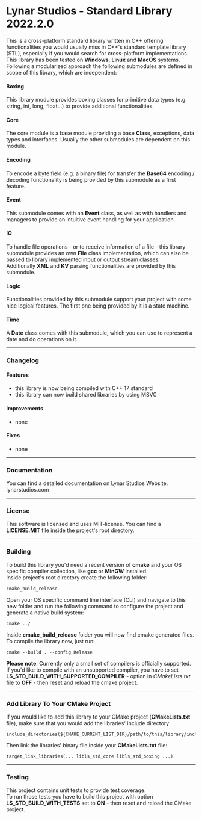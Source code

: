 # Lynar Studios - Standard Library 2022.2.0 #

This is a cross-platform standard library written in C++ offering functionalities you would usually miss in C++'s standard template library (STL), especially if you would search for cross-platform implementations.  
This library has been tested on __Windows__, __Linux__ and __MacOS__ systems.
Following a modularized approach the following submodules are defined in scope of this library, which are independent:
 
#### Boxing ####

This library module provides boxing classes for primitive data types (e.g. string, int, long, float...) to provide additional functionalities.

#### Core ####

The core module is a base module providing a base __Class__, exceptions, data types and interfaces. Usually the other submodules are dependent on this module. 

#### Encoding ####

To encode a byte field (e.g. a binary file) for transfer the __Base64__ encoding / decoding functionality is being provided by this submodule as a first feature.

#### Event ####

This submodule comes with an __Event__ class, as well as with handlers and managers to provide an intuitive event handling for your application.

#### IO ####

To handle file operations - or to receive information of a file - this library submodule provides an own __File__ class implementation, which can also be passed to library implemented input or output stream classes.  
Additionally __XML__ and __KV__ parsing functionalities are provided by this submodule.

#### Logic ####

Functionalities provided by this submodule support your project with some nice logical features. The first one being provided by it is a state machine.

#### Time ####

A __Date__ class comes with this submodule, which you can use to represent a date and do operations on it. 

---
### Changelog ###

#### Features ####

- this library is now being compiled with C++ 17 standard
- this library can now build shared libraries by using MSVC

#### Improvements ####

- none

#### Fixes ####

- none

---
### Documentation ###

You can find a detailed documentation on Lynar Studios Website: lynarstudios.com

---
### License ###

This software is licensed and uses MIT-license. You can find a __LICENSE.MIT__ file inside the project's root directory.

---
### Building ###

To build this library you'd need a recent version of __cmake__ and your OS specific compiler collection, like __gcc__ or __MinGW__ installed.  
Inside project's root directory create the following folder:

```
cmake_build_release
```

Open your OS specific command line interface (CLI) and navigate to this new folder and run the following command to configure the project and generate a native build system:  

```
cmake ../
```

Inside __cmake_build_release__ folder you will now find cmake generated files. To compile the library now, just run:   

```
cmake --build . --config Release
```

__Please note__: Currently only a small set of compilers is officially supported. If you'd like to compile with an unsupported compiler, you have to set __LS_STD_BUILD_WITH_SUPPORTED_COMPILER__ - option in _CMakeLists.txt_ file to __OFF__ - then reset and reload the cmake project.

---
### Add Library To Your CMake Project ###

If you would like to add this library to your CMake project (__CMakeLists.txt__ file), make sure that you would add the libraries' include directory:

```
include_directories(${CMAKE_CURRENT_LIST_DIR}/path/to/this/library/include)
```

Then link the libraries' binary file inside your __CMakeLists.txt__ file:

```
target_link_libraries(... libls_std_core libls_std_boxing ...)
```

---
### Testing ###

This project contains unit tests to provide test coverage.  
To run those tests you have to build this project with option __LS_STD_BUILD_WITH_TESTS__ set to __ON__ - then reset and reload the CMake project.
